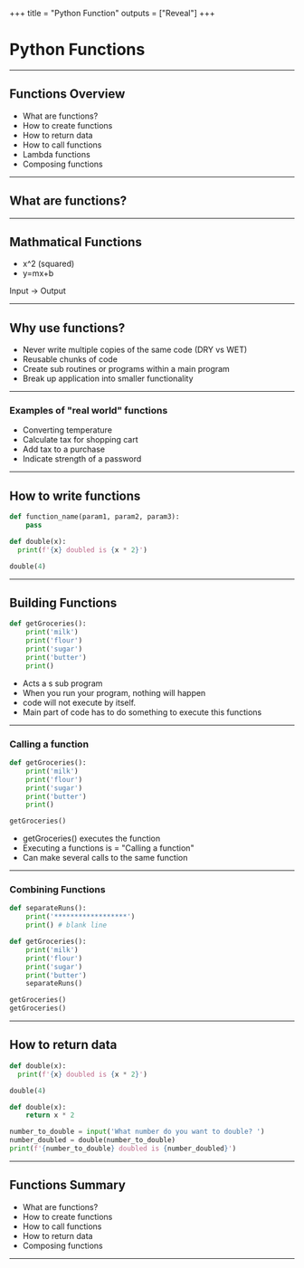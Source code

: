 +++
title = "Python Function"
outputs = ["Reveal"]
+++

# Python Functions

---

## Functions Overview

- What are functions?
- How to create functions
- How to return data
- How to call functions
- Lambda functions
- Composing functions

---

## What are functions?

---

## Mathmatical Functions

- x^2 (squared)
- y=mx+b

Input -> Output

---

## Why use functions?

- Never write multiple copies of the same code (DRY vs WET)
- Reusable chunks of code
- Create sub routines or programs within a main program
- Break up application into smaller functionality

---

### Examples of "real world" functions

- Converting temperature
- Calculate tax for shopping cart
- Add tax to a purchase
- Indicate strength of a password

---

## How to write functions

```py
def function_name(param1, param2, param3):
    pass
```

```py
def double(x):
  print(f'{x} doubled is {x * 2}')

double(4)
```

---

## Building Functions

```py
def getGroceries():
    print('milk')
    print('flour')
    print('sugar')
    print('butter')
    print()
```

- Acts a s sub program
- When you run your program, nothing will happen
- code will not execute by itself.
- Main part of code has to do something to execute this functions

---

### Calling a function

```py
def getGroceries():
    print('milk')
    print('flour')
    print('sugar')
    print('butter')
    print()

getGroceries()
```

- getGroceries() executes the function
- Executing a functions is = "Calling a function"
- Can make several calls to the same function

---

### Combining Functions

```py
def separateRuns():
    print('******************')
    print() # blank line

def getGroceries():
    print('milk')
    print('flour')
    print('sugar')
    print('butter')
    separateRuns()

getGroceries()
getGroceries()
```

---

## How to return data

```py
def double(x):
  print(f'{x} doubled is {x * 2}')

double(4)
```

```py
def double(x):
    return x * 2

number_to_double = input('What number do you want to double? ')
number_doubled = double(number_to_double)
print(f'{number_to_double} doubled is {number_doubled}')
```

---

## Functions Summary

- What are functions?
- How to create functions
- How to call functions
- How to return data
- Composing functions

---
